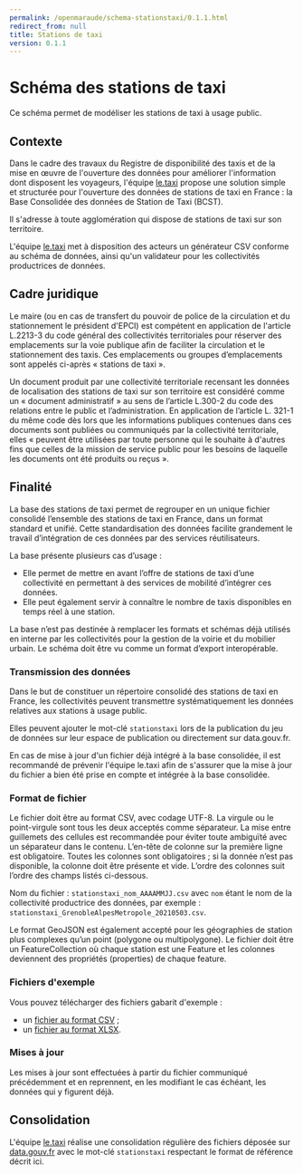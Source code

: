 ```yaml
---
permalink: /openmaraude/schema-stationstaxi/0.1.1.html
redirect_from: null
title: Stations de taxi
version: 0.1.1
---
```


# Schéma des stations de taxi

Ce schéma permet de modéliser les stations de taxi à usage public.

## Contexte

Dans le cadre des travaux du Registre de disponibilité des taxis et de la mise en œuvre de l'ouverture des
données pour améliorer l'information dont disposent les voyageurs, l'équipe [le.taxi](https://le.taxi) propose une
solution simple et structurée pour l'ouverture des données de stations de taxi en France : la Base Consolidée des
données de Station de Taxi (BCST).

Il s'adresse à toute agglomération qui dispose de stations de taxi sur son territoire.

L'équipe [le.taxi](https://le.taxi) met à disposition des acteurs un générateur CSV conforme au schéma de données,
ainsi qu'un validateur pour les collectivités productrices de données.

## Cadre juridique

Le maire (ou en cas de transfert du pouvoir de police de la circulation et du stationnement le président d'EPCI) est
compétent en application de l'article L.2213-3 du code général des collectivités territoriales pour réserver des
emplacements sur la voie publique afin de faciliter la circulation et le stationnement des taxis. Ces emplacements ou
groupes d’emplacements sont appelés ci-après « stations de taxi ».

Un document produit par une collectivité territoriale recensant les données de localisation des stations de taxi sur son
territoire est considéré comme un « document administratif » au sens de l’article L.300-2 du code des relations entre le
public et l’administration. En application de l’article L. 321-1 du même code dès lors que les informations publiques
contenues dans ces documents sont publiées ou communiqués par la collectivité territoriale, elles « peuvent être
utilisées par toute personne qui le souhaite à d'autres fins que celles de la mission de service public pour les besoins
de laquelle les documents ont été produits ou reçus ».

## Finalité

La base des stations de taxi permet de regrouper en un unique fichier consolidé l’ensemble des stations de taxi en
France, dans un format standard et unifié. Cette standardisation des données facilite grandement le travail
d’intégration de ces données par des services réutilisateurs.

La base présente plusieurs cas d’usage :

- Elle permet de mettre en avant l’offre de stations de taxi d’une collectivité en permettant à des services de
  mobilité d’intégrer ces données.
- Elle peut également servir à connaître le nombre de taxis disponibles en temps réel à une station.

La base n’est pas destinée à remplacer les formats et schémas déjà utilisés en interne par les collectivités pour la
gestion de la voirie et du mobilier urbain. Le schéma doit être vu comme un format d’export interopérable.

### Transmission des données

Dans le but de constituer un répertoire consolidé des stations de taxi en France, les collectivités peuvent transmettre
systématiquement les données relatives aux stations à usage public.

Elles peuvent ajouter le mot-clé `stationstaxi` lors de la publication du jeu de données sur leur espace de publication
ou directement sur data.gouv.fr.

En cas de mise à jour d'un fichier déjà intégré à la base consolidée, il est recommandé de prévenir l'équipe le.taxi
afin de s'assurer que la mise à jour du fichier a bien été prise en compte et intégrée à la base consolidée.

### Format de fichier

Le fichier doit être au format CSV, avec codage UTF-8. La virgule ou le point-virgule sont tous les deux acceptés comme
séparateur. La mise entre guillemets des cellules est recommandée pour éviter toute ambiguïté avec un séparateur dans
le contenu. L’en-tête de colonne sur la première ligne est obligatoire. Toutes les colonnes sont obligatoires ; si la
donnée n’est pas disponible, la colonne doit être présente et vide. L’ordre des colonnes suit l’ordre des champs listés
ci-dessous.

Nom du fichier : `stationstaxi_nom_AAAAMMJJ.csv` avec `nom` étant le nom de la collectivité productrice des données,
par exemple : `stationstaxi_GrenobleAlpesMetropole_20210503.csv`.

Le format GeoJSON est également accepté pour les géographies de station plus complexes qu’un point (polygone ou
multipolygone). Le fichier doit être un FeatureCollection où chaque station est une Feature et les colonnes deviennent
des propriétés (properties) de chaque feature.

### Fichiers d'exemple

Vous pouvez télécharger des fichiers gabarit d'exemple :

- un [fichier au format CSV](https://github.com/openmaraude/schema-stationstaxi/raw/v0.1.1/exemple-valide.csv) ;
- un [fichier au format XLSX](https://github.com/openmaraude/schema-stationstaxi/raw/v0.1.1/exemple-valide.xlsx).

### Mises à jour

Les mises à jour sont effectuées à partir du fichier communiqué précédemment et en reprennent, en les modifiant le cas
échéant, les données qui y figurent déjà.

## Consolidation

L'équipe [le.taxi](https://le.taxi) réalise une consolidation régulière des fichiers déposée sur
[data.gouv.fr](htps://data.gouv.fr) avec le mot-clé `stationstaxi` respectant le format de référence décrit ici.